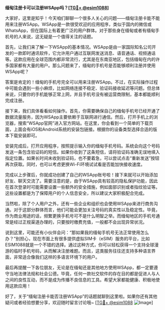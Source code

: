 **缅甸注册卡可以注册WSApp吗？[[TG💪+ @esim1088](https://t.me/s/esim1088)]**

大家好，这里是知乎！今天咱们聊聊一个很多人关心的问题——缅甸注册卡能不能用来注册WSApp。WSApp是一款很受欢迎的应用程序，类似于国内的微信或WhatsApp，但在国际上有着更广泛的用户群体。对于那些身在缅甸或者有缅甸手机号的人来说，这无疑是一个值得关注的话题。

首先，让我们来了解一下WSApp的基本情况。WSApp是由一家国际知名公司开发的一款即时通讯软件，它允许用户通过互联网发送消息、语音通话、视频通话等。这款应用在全球范围内都非常流行，尤其是在东南亚地区，包括缅甸在内的许多国家都有大量的用户。那么问题来了，缅甸的手机号是否能够顺利注册并使用WSApp呢？

答案是肯定的！缅甸的手机号完全可以用来注册WSApp。不过，在实际操作过程中可能会遇到一些小麻烦，比如网络连接不稳定、验证码接收延迟等问题。但总体来说，只要你的手机能够正常上网，并且手机号没有被运营商限制，基本都能顺利完成注册。

接下来，我们具体看看如何操作。首先，你需要确保自己的缅甸手机号已经开通了数据流量服务，因为WSApp主要依赖于互联网进行通信。然后，打开手机上的浏览器，搜索“WSApp官网”进入官方网站。在这里，你会看到一个简单的下载页面，上面会有iOS和Android系统的安装包链接。根据你的设备类型选择合适的版本下载安装即可。

安装完成后，打开应用程序，按照提示输入你的缅甸手机号码。系统会向这个号码发送一条包含验证码的短信。如果你收到了这条短信，请将验证码准确无误地填入指定位置。如果长时间未收到验证码，也不要着急，可以尝试点击“重新发送”按钮再次获取。同时，也可以考虑更换Wi-Fi环境试试看是否能加快接收速度。

完成以上步骤后，你就成功创建了自己的WSApp账号啦！接下来就可以开始添加好友、聊天交流了。需要注意的是，由于WSApp具有较高的隐私保护功能，因此在首次登录时可能需要设置一些额外的安全措施，例如面部识别或者指纹验证等。这些设置都是为了保障用户的个人信息安全，所以建议大家积极配合完成。

当然啦，除了个人用户之外，还有一些企业和组织也会使用WSApp来进行商务沟通。对于这部分群体而言，他们可能会更加关注号码的真实性以及稳定性。毕竟，作为商业用途的话，频繁更换手机号可不是什么明智之举。而缅甸地区的手机号通常是经过正规渠道办理的，只要按时缴费充值，一般都不会出现异常状况。

说到这里，可能还有小伙伴会问：“那如果我的缅甸手机号无法正常使用怎么办？”别担心，现在市面上有很多提供虚拟SIM卡（eSIM）服务的平台，比如ESIM1088就是一个不错的选择。通过这种方式，你可以轻松获得一个支持全球漫游的临时手机号码，从而解决注册难题。而且，这类服务往往还支持多种语言界面，非常适合像我们这样的多语言环境下的用户。

最后再提醒一下各位朋友，无论是在缅甸还是其他地方使用WSApp，都一定要遵守当地法律法规和社会公德。毕竟，任何一款社交软件的存在目的都是促进人与人之间的良性互动，而不是成为传播不良信息的工具。希望大家都能健康、积极地使用这款应用！

好了，关于“缅甸注册卡能否注册WSApp”的话题就聊到这里啦。如果你还有其他疑问或者经验想要分享，欢迎随时留言讨论哦~ [[TG💪+ @esim1088](https://t.me/s/esim1088) ![Image](https://i.postimg.cc/4NQfJmqS/Snipaste-2025-05-13-00-14-12.png)]